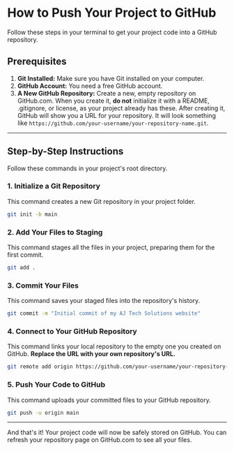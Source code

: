 
# How to Push Your Project to GitHub

Follow these steps in your terminal to get your project code into a GitHub repository.

## Prerequisites

1.  **Git Installed:** Make sure you have Git installed on your computer.
2.  **GitHub Account:** You need a free GitHub account.
3.  **A New GitHub Repository:** Create a new, empty repository on GitHub.com. When you create it, **do not** initialize it with a README, .gitignore, or license, as your project already has these. After creating it, GitHub will show you a URL for your repository. It will look something like `https://github.com/your-username/your-repository-name.git`.

---

## Step-by-Step Instructions

Follow these commands in your project's root directory.

### 1. Initialize a Git Repository

This command creates a new Git repository in your project folder.

```bash
git init -b main
```

### 2. Add Your Files to Staging

This command stages all the files in your project, preparing them for the first commit.

```bash
git add .
```

### 3. Commit Your Files

This command saves your staged files into the repository's history.

```bash
git commit -m "Initial commit of my AJ Tech Solutions website"
```

### 4. Connect to Your GitHub Repository

This command links your local repository to the empty one you created on GitHub. **Replace the URL with your own repository's URL.**

```bash
git remote add origin https://github.com/your-username/your-repository-name.git
```

### 5. Push Your Code to GitHub

This command uploads your committed files to your GitHub repository.

```bash
git push -u origin main
```

---

And that's it! Your project code will now be safely stored on GitHub. You can refresh your repository page on GitHub.com to see all your files.

